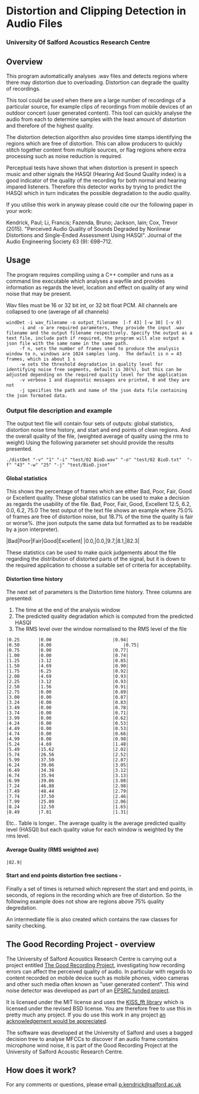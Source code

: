 # Distortion and Clipping Detection in Audio Files
### University Of Salford Acoustics Research Centre

## Overview 

This program automatically analyses .wav files and detects regions where there may distortion due to overloading.  Distortion can degrade the quality of recordings.  

This tool could be used when there are a large number of recordings of a particular source, for example clips of recordings from mobile devices of an outdoor concert (user generated content).  This tool can quickly analyse the audio from each to determine samples with the least amount of distortion and therefore of the highest quality.

The distortion detection algorithm also provides time stamps identifying the regions which are free of distortion.  This can allow producers to quickly stitch together content from multiple sources, or flag regions where extra processing such as noise reduction is required.

Perceptual tests have shown that when distortion is present in speech music and other signals the HASQI (Hearing Aid Sound Quality index) is a good indicator of the quality of the recording for both normal and hearing impared listeners.  Therefore this detector works by trying to predict the HASQI which in turn indicates the possible degradation to the audio quality.

If you utilise this work in anyway please could cite our the following paper in your work:

Kendrick, Paul; Li, Francis; Fazenda, Bruno; Jackson, Iain; Cox, Trevor (2015). "Perceived Audio Quality of Sounds Degraded by Nonlinear Distortions and Single-Ended Assessment Using HASQI". Journal of the Audio Engineering Society 63 (9): 698–712.


## Usage

The program requires compiling using a C++ compiler and runs as a command line executable which analyses a wavfile and provides information as regards the level, location and effect on quality of any wind noise that may be present.

Wav files must be 16 or 32 bit int, or 32 bit float PCM. All channels are collapsed to one (average of all channels)

```
windDet -i wav_filename -o output_filename  [-f 43] [-w 30] [-v 0]
     -i and -o are required parameters, they provide the input .wav filename and the output filename respectively. Specify the output as a text file, include path if required, the program will also output a json file with the same name in the same path.
     -f n, sets the number of frames used to produce the analysis window to n, windows are 1024 samples long.  The default is n = 43 frames, which is about 1 s
	 -w sets the threshold degradation in quality level for identifying noise free segments, default is 30(%), but this can be adjusted depending on the required quality level for the application
	 -v verbose 1 and diagnostic messages are printed, 0 and they are not
	 -j specifies the path and name of the json data file containing the json formated data.
```
   
### Output file description and example

The output text file will contain four sets of outputs: global statistics, distortion noise time history, and start and end points of clean regions. And the overall quality of the file, (weighted average of quality using the rms to weight) Using the following parameter set should provide the results presented.

```
./distDet "-v" "1" "-i" "test/02 BioD.wav" "-o" "test/02 BioD.txt"  "-f" "43" "-w" "25" "-j" "test/BioD.json"
```

#### Global statistics

This shows the percentage of frames which are either Bad, Poor, Fair, Good or Excellent quality.  These global statistics can be used to make a decision as regards the usability of the file.
Bad,	Poor,	Fair,	Good,	Excellent
12.5,	6.2,	0.0,	6.2,	75.0
The test output of the text file shows an example where 75.0% of frames are free of distortion noise, but 18.7% of the time the quality is fair or worse%.  (the json outputs the same data but formatted as to be readable by a json interpreter).

|Bad|Poor|Fair|Good|Excellent|
|0.0,|0.0,|9.7,|8.1,|82.3|

These statistics can be used to make quick judgements about the file regarding the distribution of distorted parts of the signal, but it is down to the required application to choose a suitable set of criteria for acceptability.

#### Distortion time history

The next set of parameters is the Distortion time history.  Three columns are presented: 

 1. The time at the end of the analysis window
 2. The predicted quality degradation which is computed from  the predicted HASQI
 3. The RMS level over the window normalised to the RMS level of the file  
 
```
|0.25		|0.00    					|0.94|
|0.50		|0.00	    					|0.75|
|0.75		|0.00						|0.77|
|1.00		|0.00						|0.74|
|1.25		|3.12						|0.85|
|1.50		|4.69						|0.90|
|1.75		|6.25						|0.92|
|2.00		|4.69						|0.93|
|2.25		|3.12						|0.93|
|2.50		|1.56						|0.91|
|2.75		|0.00						|0.89|
|3.00		|0.00						|0.87|
|3.24		|0.00						|0.83|
|3.49		|0.00						|0.78|
|3.74		|0.00						|0.71|
|3.99		|0.00						|0.62|
|4.24		|0.00						|0.53|
|4.49		|0.00						|0.53|
|4.74		|0.00						|0.66|
|4.99		|0.00						|0.98|
|5.24		|4.69						|1.48|
|5.49		|15.62						|2.02|
|5.74		|26.56						|2.52|
|5.99		|37.50						|2.87|
|6.24		|39.06						|3.05|
|6.49		|34.38						|3.12|
|6.74		|35.94						|3.13|
|6.99		|39.06						|3.08|
|7.24		|46.88						|2.98|
|7.49		|48.44						|2.79|
|7.74		|37.50						|2.46|
|7.99		|25.00						|2.06|
|8.24		|12.50						|1.65|
|8.49		|7.81						|1.31|
```
Etc.. Table is longer.. 
The average quality is the average predicted quality level (HASQI) but each quality value for each window is weighted by the rms level.

#### Average Quality (RMS weighted ave)
```
|82.9|
 ```
 
#### Start and end points distortion free sections -

Finally a set of times is returned which represent the start and end points, in seconds, of regions in the recording which are free of distortion.  So the following example does not show are regions above 75% quality degredation.


An intermediate file is also created which contains the raw classes for sanity checking.

## The Good Recording Project - overview

The University of Salford Acoustics Research Centre is carrying out a project entitled [The Good Recording Project](http://www.goodrecording.net/), investigating how recording errors can affect the perceived quality of audio.  In particular with regards to content recorded on mobile device such as mobile phones, video cameras and other such media often known as "user generated content".  This wind noise detector was developed as part of an [EPSRC funded project](http://gow.epsrc.ac.uk/NGBOViewGrant.aspx?GrantRef=EP/J013013/1).

It is licensed under the MIT license and uses the [KISS_fft library](http://sourceforge.net/projects.kissfft/) which is licensed under the revised BSD license. You are therefore free to use this in pretty much any project.  If you do use this work in any project [an acknowledgement would be appreciated](http://www.salford.ac.uk/computing-science-engineering/subjects/acoustics-audio-and-video).

The software was developed at the University of Salford and uses a bagged decision tree to analyse MFCCs to discover if an audio frame contains microphone wind noise, it is part of the Good Recording Project at the University of Salford Acoustic Research Centre. 


## How does it work?


For any comments or questions, please email p.kendrick@salford.ac.uk

